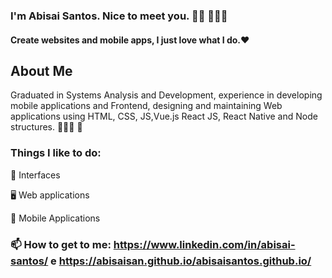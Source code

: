### I'm Abisai Santos. Nice to meet you. 👋🏾  🧑🏿‍💻

#### Create websites and mobile apps, I just love what I do.❤️

## About Me

Graduated in Systems Analysis and Development, experience in developing mobile applications and Frontend, designing and maintaining Web applications using HTML, CSS, JS,Vue.js React JS, React Native and Node structures. 🧑🏿‍💻 📱

### Things I like to do:

🎨 Interfaces

🖥 Web applications

📱 Mobile Applications

### 📫 How to get to me: https://www.linkedin.com/in/abisai-santos/ e https://abisaisan.github.io/abisaisantos.github.io/

